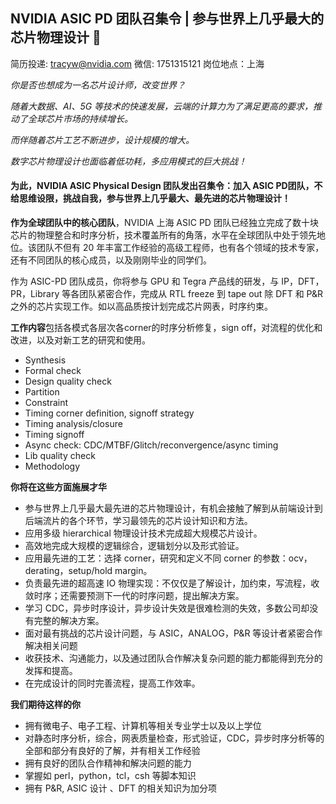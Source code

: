 ## NVIDIA ASIC PD 团队召集令 | 参与世界上几乎最大的芯片物理设计  :clap:

简历投递: tracyw@nvidia.com 微信: 1751315121 岗位地点：上海


*你是否也想成为一名芯片设计师，改变世界？* 

*随着大数据、AI、5G 等技术的快速发展，云端的计算力为了满足更高的要求，推动了全球芯片市场的持续增长。*  

*而伴随着芯片工艺不断进步，设计规模的增大。*  

*数字芯片物理设计也面临着低功耗，多应用模式的巨大挑战！*  

#### 为此，NVIDIA ASIC Physical Design 团队发出召集令：加入 ASIC PD团队，不给思维设限，挑战自我，参与世界上几乎最大、最先进的芯片物理设计！

**作为全球团队中的核心团队**，NVIDIA 上海 ASIC PD 团队已经独立完成了数十块芯片的物理整合和时序分析，技术覆盖所有的角落，水平在全球团队中处于领先地位。该团队不但有 20 年丰富工作经验的高级工程师，也有各个领域的技术专家，还有不同团队的核心成员，以及刚刚毕业的同学们。  

作为 ASIC-PD 团队成员，你将参与 GPU 和 Tegra 产品线的研发，与 IP，DFT，PR，Library 等各团队紧密合作，完成从 RTL freeze 到 tape out 除 DFT 和 P&R 之外的芯片实现工作。如以高品质按计划完成芯片网表，时序约束。  

**工作内容**包括各模式各层次各corner的时序分析修复，sign off，对流程的优化和改进，以及对新工艺的研究和使用。 
- Synthesis 
- Formal check 
- Design quality check 
- Partition 
- Constraint 
- Timing corner definition, signoff strategy
- Timing analysis/closure 
- Timing signoff 
- Async check: CDC/MTBF/Glitch/reconvergence/async timing
- Lib quality check 
- Methodology 

**你将在这些方面施展才华**   
- 参与世界上几乎最大最先进的芯片物理设计，有机会接触了解到从前端设计到后端流片的各个环节，学习最领先的芯片设计知识和方法。
- 应用多级 hierarchical 物理设计技术完成超大规模芯片设计。
- 高效地完成大规模的逻辑综合，逻辑划分以及形式验证。
- 应用最先进的工艺：选择 corner，研究和定义不同 corner 的参数：ocv，derating，setup/hold margin。
- 负责最先进的超高速 IO 物理实现：不仅仅是了解设计，加约束，写流程，收敛时序；还需要预测下一代的时序问题，提出解决方案。
- 学习 CDC，异步时序设计，异步设计失效是很难检测的失效，多数公司却没有完整的解决方案。
- 面对最有挑战的芯片设计问题，与 ASIC，ANALOG，P&R 等设计者紧密合作解决相关问题
- 收获技术、沟通能力，以及通过团队合作解决复杂问题的能力都能得到充分的发挥和提高。
- 在完成设计的同时完善流程，提高工作效率。

**我们期待这样的你** 
- 拥有微电子、电子工程、计算机等相关专业学士以及以上学位
- 对静态时序分析，综合，网表质量检查，形式验证，CDC，异步时序分析等的全部和部分有良好的了解，并有相关工作经验
- 拥有良好的团队合作精神和解决问题的能力
- 掌握如 perl，python，tcl，csh 等脚本知识
- 拥有 P&R, ASIC 设计 、DFT 的相关知识为加分项 
